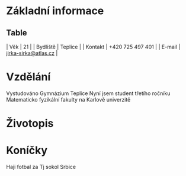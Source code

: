 
# Základní informace
## Table

| Věk      | 21                   |
| Bydliště | Teplice              |
| Kontakt  | +420 725 497 401     |
| E-mail   | jirka-sirka@atlas.cz |

# Vzdělání
Vystudováno Gymnázium Teplice
Nyní jsem student třetího ročníku Matematicko fyzikální fakulty na Karlově univerzitě

# Životopis


# Koníčky
Haji fotbal za Tj sokol Srbice
